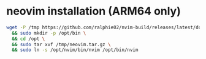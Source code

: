 # neovim installation (ARM64 only)

```bash
wget -P /tmp https://github.com/ralphie02/nvim-build/releases/latest/download/neovim.tar.gz \
  && sudo mkdir -p /opt/bin \
  && cd /opt \
  && sudo tar xvf /tmp/neovim.tar.gz \
  && sudo ln -s /opt/nvim/bin/nvim /opt/bin/nvim
```
